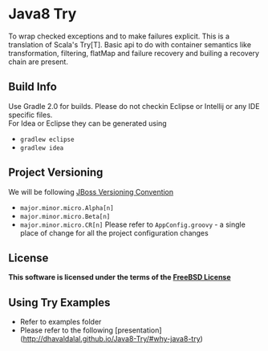 # Java8 Try<T> 
To wrap checked exceptions and to make failures explicit.  This is a translation
of Scala's Try[T].  Basic api to do with container semantics like transformation, 
filtering, flatMap and failure recovery and builing a recovery chain are present.


## Build Info
Use Gradle 2.0 for builds.  Please do not checkin Eclipse or Intellij or any IDE specific files.  
For Idea or Eclipse they can be generated using
* `gradlew eclipse`
* `gradlew idea`


## Project Versioning
We will be following [JBoss Versioning Convention](https://community.jboss.org/wiki/JBossProjectVersioning?_sscc=t)
* `major.minor.micro.Alpha[n]`
* `major.minor.micro.Beta[n]`
* `major.minor.micro.CR[n]`
Please refer to `AppConfig.groovy` - a single place of change for all the project configuration changes

## License
**This software is licensed under the terms of the [FreeBSD License](http://en.wikipedia.org/wiki/BSD_licenses)**

## Using Try<T> Examples

* Refer to examples folder
* Please refer to the following [presentation] (http://dhavaldalal.github.io/Java8-Try/#why-java8-try)
